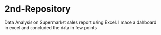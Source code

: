 # 2nd-Repository
Data Analysis on Supermarket sales report using Excel. I made a dahboard in excel and concluded the data in few points.

